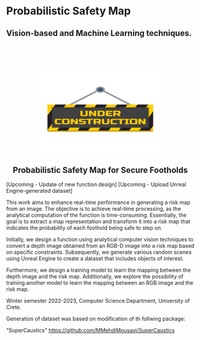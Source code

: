 
# Probabilistic Safety Map
## Vision-based and Machine Learning techniques.
<p align="center">



<div align="center">
<br />
  <h1 align="center"></h1>

  
  <a href="https://github.com/despargy/RiskTerrainModeling">
    <img src="figs/under-construction.png" alt="Under" width="358" height="235">
  </a>
  <h2 align="center">Probabilistic Safety Map for Secure Footholds</h2> 

</div>

[Upcoming - Update of new function design]
[Upcoming - Upload Unreal Engine-generated dataset]


This work aims to enhance real-time performance in generating a risk map from an image. The objective is to achieve real-time processing, as the analytical computation of the function is time-consuming. Essentially, the goal is to extract a map representation and transform it into a risk map that indicates the probability of each foothold being safe to step on.

Initially, we design a function using analytical computer vision techniques to convert a depth image obtained from an RGB-D image into a risk map based on specific constraints. Subsequently, we generate various random scenes using Unreal Engine to create a dataset that includes objects of interest.

Furthermore, we design a training model to learn the mapping between the depth image and the risk map. Additionally, we explore the possibility of training another model to learn the mapping between an RGB image and the risk map.

Winter semester 2022-2023, Computer Science Department, University of Crete.


Generation of dataset was based on modification of th follwing package:

"SuperCaustics"
https://github.com/MMehdiMousavi/SuperCaustics
</p>

